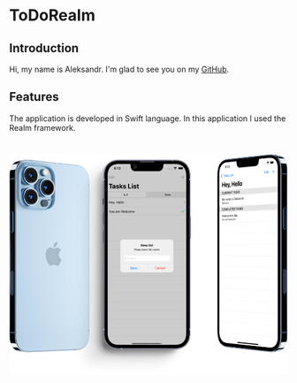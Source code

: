 # ToDoRealm

## Introduction

Hi, my name is Aleksandr. I'm glad to see you on my [GitHub](https://github.com/AleksandrBasov?tab=repositories).

## Features

The application is developed in Swift language.  In this application I used the Realm framework.

<h1 align="center">
<img src="Image/ToDoRealm.png" alt="icon">
